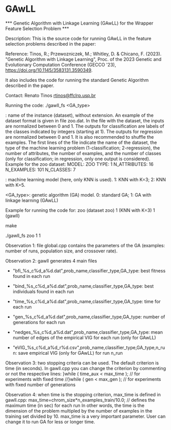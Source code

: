 # GAwLL

*** Genetic Algorithm with Linkage Learning (GAwLL) for the Wrapper Feature Selection Problem  ***

Description: This is the source code for running GAwLL in the feature selection problems described in the paper:

Reference:  Tinos, R.; Przewozniczek, M.; Whitley, D. & Chicano, F. (2023). "Genetic Algorithm with Linkage Learning", Proc. of the 2023 Genetic and Evolutionary Computation Conference (GECCO '23), https://doi.org/10.1145/3583131.3590349.    

It also includes the code for running the standard Genetic Algorithm described in the paper.

Contact: Renato Tinos <rtinos@ffclrp.usp.br>

Running the code: ./gawll_fs <problem name> <classifier> <GA_type>

<problem name>: name of the instance (dataset), without extension. An example of the dataset format is given in file zoo.dat. In the file with the dataset, the inputs are normalized between 0 and 1. The outputs for classification are labels of the classes indicated by integers (starting at 1). The outputs for regression are normalized between 0 and 1. It is also recommended to shuffle the examples. The first lines of the file indicate the name of the dataset, the type of the machine learning problem (1-classification; 2-regression), the number of attributes, the number of examples, and the number of classes (only for classification; in regression, only one output is considered). Example for the zoo dataset:
MODEL: ZOO 
TYPE: 1 
N_ATTRIBUTES: 16 
N_EXAMPLES: 101 
N_CLASSES: 7 

<classifier>: machine learning model (here, only KNN is used). 1: KNN with K=3; 2: KNN with K=5.

<GA_type>: genetic algorithm (GA) model. 0: standard GA; 1: GA with linkage learning (GAwLL)

Example for running the code for: zoo (dataset zoo) 1 (KNN with K=3) 1 (gawll)

make

./gawll_fs zoo 1 1 

	
Observation 1: file global.cpp contains the parameters of the GA (examples: number of runs, population size, and crossover rate).

Observation 2: gawll generates 4 main files
 
- "bfi_%s_c%d_a%d.dat",prob_name,classifier_type,GA_type: best fitness found in each run
	
- "bind_%s_c%d_a%d.dat",prob_name,classifier_type,GA_type: best individuals found in each run

- "time_%s_c%d_a%d.dat",prob_name,classifier_type,GA_type: time for each run

- "gen_%s_c%d_a%d.dat",prob_name,classifier_type,GA_type: number of generations for each run

- "nedges_%s_c%d_a%d.dat",prob_name,classifier_type,GA_type: mean number of edges of the empirical VIG for each run (only for GAwLL)

- "eVIG_%s_c%d_a%d_r%d.csv",prob_name,classifier_type,GA_type,n_run: save empirical VIG (only for GAwLL) for run n_run

Observation 3: two stopping criteria can be used. The default criterion is time (in seconds). In gawll.cpp you can change the criterion by commenting or not the respective lines:
	}while ( time_aux < max_time );									// for experiments with fixed time
	//}while ( gen < max_gen );    									// for experiments with fixed number of generations

Observation 4: when time is the stopping criterion, max_time is defined in gawll.cpp:
max_time=chrom_size*n_examples_train/10.0;					// defines the maximum time (in sec) for each run
In other words, the time is the dimension of the problem multipled by the number of examples in the training set divided by 10. max_time is a very important parameter. User can change it to run GA for less or longer time.

